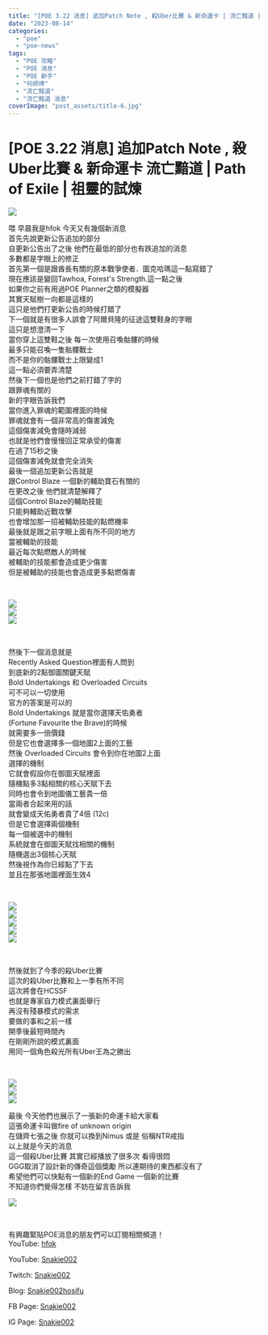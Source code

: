 ```yaml
---
title: "[POE 3.22 消息] 追加Patch Note , 殺Uber比賽 & 新命運卡 | 流亡黯道 | Path of Exile | 祖靈的試煉"
date: "2023-08-14"
categories: 
  - "poe"
  - "poe-news"
tags: 
  - "POE 攻略"
  - "POE 消息"
  - "POE 新手"
  - "何師傅"
  - "流亡黯道"
  - "流亡黯道 消息"
coverImage: "post_assets/title-6.jpg"
---
```


# \[POE 3.22 消息\] 追加Patch Note , 殺Uber比賽 & 新命運卡 流亡黯道 | Path of Exile | 祖靈的試煉

  
![](post_assets/title-6-1024x576.jpg)  

  
喂 早晨我是hfok 今天又有幾個新消息  
首先先說更新公告追加的部分  
自更新公告出了之後 他們在最低的部分也有跌追加的消息  
多數都是字眼上的修正  
首先第一個是跟酋長有關的原本戰爭使者．圖克哈瑪這一點寫錯了  
現在應該是變回Tawhoa, Forest's Strength.這一點之後  
如果你之前有用過POE Planner之類的模擬器  
其實天賦樹一向都是這樣的  
這只是他們打更新公告的時候打錯了  
下一個就是有很多人誤會了阿爾貝隆的征途這雙鞋身的字眼  
這只是想澄清一下  
當你穿上這雙鞋之後 每一次使用召喚骷髏的時候  
最多只能召喚一隻骷髏戰士  
而不是你的骷髏戰士上限變成1  
這一點必須要弄清楚  
然後下一個也是他們之前打錯了字的  
跟罪魂有關的  
新的字眼告訴我們  
當你進入罪魂的範圍裡面的時候  
罪魂就會有一個非常高的傷害減免  
這個傷害減免會隨時減弱  
也就是他們會慢慢回正常承受的傷害  
在過了15秒之後  
這個傷害減免就會完全消失  
最後一個追加更新公告就是  
跟Control Blaze 一個新的輔助寶石有關的  
在更改之後 他們就清楚解釋了  
這個Control Blaze的輔助技能  
只能夠輔助近戰攻擊  
也會增加那一招被輔助技能的點燃機率  
最後就是跟之前字眼上面有所不同的地方  
當被輔助的技能  
最近每次點燃敵人的時候  
被輔助的技能都會造成更少傷害  
但是被輔助的技能也會造成更多點燃傷害  

  
   

  
![](post_assets/0-1-Patch-Note-1024x576.png)  
![](post_assets/0-3-Warpath.png)  
![](post_assets/0-2-War-Herald.png)  

  
   

  
然後下一個消息就是  
Recently Asked Question裡面有人問到  
到底新的2點御圖關鍵天賦  
Bold Undertakings 和 Overloaded Circuits  
可不可以一切使用  
官方的答案是可以的  
Bold Undertakings 就是當你選擇天佑勇者  
(Fortune Favourite the Brave)的時候  
就需要多一倍價錢  
但是它也會選擇多一個地圖2上面的工藝  
然後 Overloaded Circuits 會令到你在地圖2上面  
選擇的機制  
它就會假設你在御圖天賦裡面  
隨機點多3點相關的核心天賦下去  
同時也會令到地圖儀工藝貴一倍  
當兩者合起來用的話  
就會變成天佑勇者貴了4倍 (12c)  
但是它會選擇兩個機制  
每一個被選中的機制  
系統就會在御圖天賦找相關的機制  
隨機選出3個核心天賦  
然後視作為你已經點了下去  
並且在那張地圖裡面生效4  

  
   

  
![](post_assets/1-1-RAQ-1024x576.png)  
![](post_assets/1-3-RAQ.png)  
![](post_assets/1-2-RAQ.png)  
![](post_assets/1-4-Overloaded.png)  
![](post_assets/1-5-Bold.png)  

  
   

  
然後就到了今季的殺Uber比賽  
這次的殺Uber比賽和上一季有所不同  
這次將會在HCSSF  
也就是專家自力模式裏面舉行  
再沒有殘暴模式的需求  
要做的事和之前一樣  
開季後最短時間內  
在剛剛所說的模式裏面  
用同一個角色殺光所有Uber王為之勝出  

  
   

  
![](post_assets/2-1-Boss-Kill-1024x576.png)  
![](post_assets/2-4-Boss-Kill.jpeg)  
![](post_assets/2-3-additonal-Rules.png)  

  
最後 今天他們也展示了一張新的命運卡給大家看  
這張命運卡叫做fire of unknown origin  
在儲齊七張之後 你就可以換到Nimus 或是 俗稱NTR戒指  
以上就是今天的消息  
這一個殺Uber比賽 其實已經播放了很多次 看得很悶  
GGG取消了設計新的傳奇這個獎勵 所以連期待的東西都沒有了  
希望他們可以快點有一個新的End Game 一個新的比賽  
不知道你們覺得怎樣 不妨在留言告訴我  

  
![](post_assets/3-1-card--1024x576.jpg)  

  
   

  
有興趣緊貼POE消息的朋友們可以訂閱相關頻道！  
YouTube: [hfok](https://www.youtube.com/channel/UC2m4uqcEr8pIxkO6odaDHjw/)  

  
YouTube: [Snakie002](https://www.youtube.com/c/Snakie002/)  

  
Twitch: [Snakie002](https://www.twitch.tv/snakie002/)  

  
Blog: [Snakie002hosifu](https://snakie002hosifu.blog/)  

  
FB Page: [Snakie002](https://www.facebook.com/Snakie002/)  

  
IG Page: [Snakie002](https://www.instagram.com/snakie002/)
